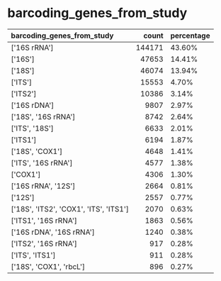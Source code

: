 # barcoding_genes_from_study
| barcoding_genes_from_study             |   count | percentage   |
|:---------------------------------------|--------:|:-------------|
| ['16S rRNA']                           |  144171 | 43.60%       |
| ['16S']                                |   47653 | 14.41%       |
| ['18S']                                |   46074 | 13.94%       |
| ['ITS']                                |   15553 | 4.70%        |
| ['ITS2']                               |   10386 | 3.14%        |
| ['16S rDNA']                           |    9807 | 2.97%        |
| ['18S', '16S rRNA']                    |    8742 | 2.64%        |
| ['ITS', '18S']                         |    6633 | 2.01%        |
| ['ITS1']                               |    6194 | 1.87%        |
| ['18S', 'COX1']                        |    4648 | 1.41%        |
| ['ITS', '16S rRNA']                    |    4577 | 1.38%        |
| ['COX1']                               |    4306 | 1.30%        |
| ['16S rRNA', '12S']                    |    2664 | 0.81%        |
| ['12S']                                |    2557 | 0.77%        |
| ['18S', 'ITS2', 'COX1', 'ITS', 'ITS1'] |    2070 | 0.63%        |
| ['ITS1', '16S rRNA']                   |    1863 | 0.56%        |
| ['16S rDNA', '16S rRNA']               |    1240 | 0.38%        |
| ['ITS2', '16S rRNA']                   |     917 | 0.28%        |
| ['ITS', 'ITS1']                        |     911 | 0.28%        |
| ['18S', 'COX1', 'rbcL']                |     896 | 0.27%        |